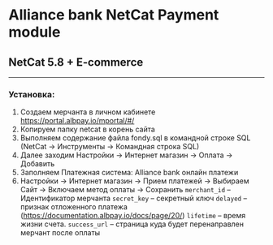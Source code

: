 # Alliance bank NetCat Payment module

## NetCat 5.8 + E-commerce
----
### Установка:

1. Создаем мерчанта в личном кабинете https://portal.albpay.io/mportal/#/
2. Копируем папку netcat в корень сайта
3. Выполняем содержание файла fondy.sql в командной строке SQL (NetCat -> Инструменты -> Командная строка SQL)
4. Далее заходим Настройки -> Интернет магазин -> Оплата -> Добавить
5. Заполняем Платежная система: Alliance bank онлайн платежи
6. Настройки -> Интернет магазин -> Прием платежей -> Выбираем Сайт -> Включаем метод оплаты -> Сохранить
    `merchant_id` – Идентификатор мерчанта
    `secret_key` – секретный ключ
    `delayed` – признак отложенного платежа (https://documentation.albpay.io/docs/page/20/)
    `lifetime` – время жизни счета.
    `success_url` – страница куда будет перенаправлен мерчант после оплаты
